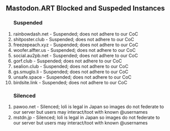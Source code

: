 <h2>Mastodon.ART Blocked and Suspeded Instances</h2>

<p></p>

<ol>
<h3>Suspended</h3>
<li>rainbowdash.net - Suspended; does not adhere to our CoC</li>
<li>shitposter.club - Suspended; does not adhere to our CoC</li>
<li>freezepeach.xyz - Suspended; does not adhere to our CoC</li>
<li>woofer.alfter.us - Suspended; does not adhere to our CoC</li>
<li>social.au2pb.net - Suspended; does not adhere to our CoC</li>
<li>gorf.club - Suspended; does not adhere to our CoC</li>
<li>sealion.club - Suspended; does not adhere to our CoC</li>
<li>gs.smuglo.li - Suspended; does not adhere to our CoC</li>
<li>unsafe.space - Suspended; does not adhere to our CoC</li>
<li>birdsite.link - Suspended; does not adhere to our CoC</li>

  </ol>

  <ol>
<h3>Silenced</h3>
<li>pawoo.net - Silenced; loli is legal in Japan so images do not federate to our server but users may interact/toot with known @usernames</li>
<li>mstdn.jp - Silenced; loli is legal in Japan so images do not federate to our server but users may interact/toot with known @usernames</li>
  </ol>

